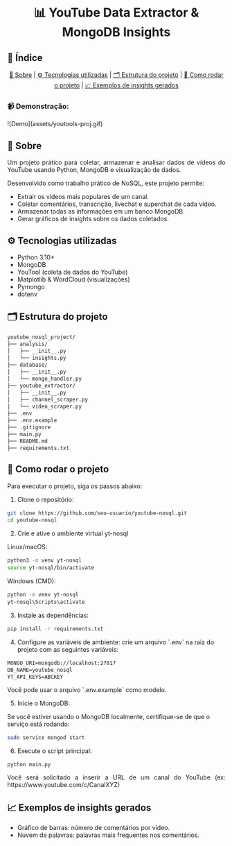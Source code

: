 <h1 align="center">📊 YouTube Data Extractor & MongoDB Insights</h1>

<h2>📎 Índice</h2>
<p align="center">
    <a href="#about">🤔 Sobre</a> | 
    <a href="#tech">⚙️ Tecnologias utilizadas</a> | 
    <a href="#struct">🗂 Estrutura do projeto</a> | 
    <a href="#run">🚀 Como rodar o projeto</a> | 
    <a href="#insights">📈 Exemplos de insights gerados</a>
</p>

<h3>📹 Demonstração:</h3>
![Demo](assets/youtools-proj.gif)

<h2 id="about">🤔 Sobre</h2>

<p align="justify">Um projeto prático para coletar, armazenar e analisar dados de vídeos do YouTube usando Python, MongoDB e visualização de dados.</p>

<p align="justify">Desenvolvido como trabalho prático de NoSQL, este projeto permite:</p>
<ul>
  <li>Extrair os vídeos mais populares de um canal.</li>
  <li>Coletar comentários, transcrição, livechat e superchat de cada vídeo.</li>
  <li>Armazenar todas as informações em um banco MongoDB.</li>
  <li>Gerar gráficos de insights sobre os dados coletados.</li>
</ul>

<h2 id="tech">⚙️ Tecnologias utilizadas</h2> 
<ul>
    <li>Python 3.10+</li>
    <li>MongoDB</li>
    <li>YouTool (coleta de dados do YouTube)</li>
    <li>Matplotlib & WordCloud (visualizações)</li>
    <li>Pymongo</li>
    <li>dotenv</li>
</ul>

<h2 id="struct">🗂 Estrutura do projeto</h2>

```
youtube_nosql_project/
├── analysis/
│   ├── __init__.py
│   └── insights.py
├── database/
│   ├── __init__.py
│   └── mongo_handler.py
├── youtube_extractor/
│   ├── __init__.py
│   ├── channel_scraper.py
│   └── video_scraper.py
├── .env
├── .env.example
├── .gitignore
├── main.py
├── README.md
├── requirements.txt
```

<h2 id="run">🚀 Como rodar o projeto</h2>

<p>Para executar o projeto, siga os passos abaixo:</p>

<ol>
    <li>Clone o repositório:</li>
</ol>

```bash
git clone https://github.com/seu-usuario/youtube-nosql.git
cd youtube-nosql
```

<ol start="2">
    <li>Crie e ative o ambiente virtual yt-nosql</li>
</ol>

Linux/macOS:

```bash
python3 -m venv yt-nosql
source yt-nosql/bin/activate
```

Windows (CMD):

```bash
python -m venv yt-nosql
yt-nosql\Scripts\activate
```

<ol start="3">
    <li>Instale as dependências:</li>
</ol>

```bash
pip install -r requirements.txt
```

<ol start="4">
    <li>Configure as variáveis de ambiente: crie um arquivo `.env` na raiz do projeto com as seguintes variáveis:
</ol>

```plaintext
MONGO_URI=mongodb://localhost:27017
DB_NAME=youtube_nosql
YT_API_KEYS=ABCKEY
```

<p>Você pode usar o arquivo `.env.example` como modelo.</p>

<ol start="5">
    <li>Inicie o MongoDB:</li>
</ol>
<p>Se você estiver usando o MongoDB localmente, certifique-se de que o serviço está rodando:</p>

```bash
sudo service mongod start
```

<ol start="6">
    <li>Execute o script principal:</li>
</ol>

```bash
python main.py
```

<p align="justify">Você será solicitado a inserir a URL de um canal do YouTube (ex: https://www.youtube.com/c/CanalXYZ)</p>

<h2 id="insights">📈 Exemplos de insights gerados</h2>

<ul>
    <li>Gráfico de barras: número de comentários por vídeo.</li>
    <li>Nuvem de palavras: palavras mais frequentes nos comentários.</li>
</ul>
